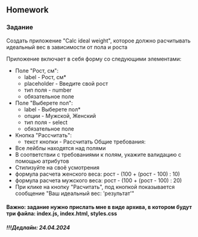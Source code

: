 ##  Homework

### Задание
Создать приложение "Сalc ideal weight", которое должно расчитывать идеальный вес в зависимости от пола и роста

Приложение включает в себя форму со следующими элементами:
  - Поле "Рост, см":
    - label - Рост, см*
    - placeholder - Введите свой рост
    - тип поля - number
    - обязательное поле
  - Поле "Выберете пол":
    - label - Выберете пол*
    - опции - Мужской, Женский
    - тип поля - select
    - обязательное поле
  - Кнопка "Рассчитать":
    - текст кнопки - Рассчитать
Общие требования:
  - Все лейблы находятся над полями
  - В соответствии с требованиями к полям, укажите валидацию с помощью атрибутов
  - Стилизуйте на своё усмотрения
  - формула расчета женского веса: рост - (100 + (рост - 100) : 10)
  - формула расчета мужского веса: рост - (100 + (рост - 100) : 20)
  - При клике на кнопку "Расчитать", под кнопкой показывается сообщение "Ваш идеальный вес: 'результат'"


#### Важно: задание нужно прислать мне в виде архива, в котором будут три файла: index.js, index.html, styles.css

##### !!!Дедлайн: 24.04.2024


